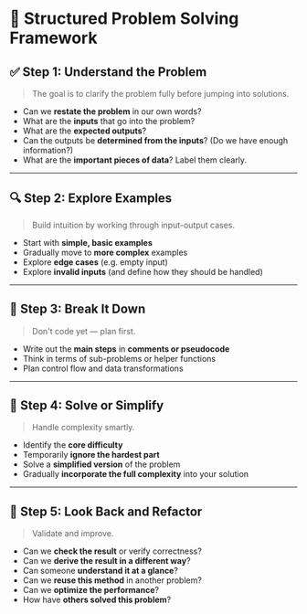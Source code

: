 # 🧠 Structured Problem Solving Framework

## ✅ Step 1: Understand the Problem

> The goal is to clarify the problem fully before jumping into solutions.

- Can we **restate the problem** in our own words?
- What are the **inputs** that go into the problem?
- What are the **expected outputs**?
- Can the outputs be **determined from the inputs**? (Do we have enough information?)
- What are the **important pieces of data**? Label them clearly.

---

## 🔍 Step 2: Explore Examples

> Build intuition by working through input-output cases.

- Start with **simple, basic examples**
- Gradually move to **more complex** examples
- Explore **edge cases** (e.g. empty input)
- Explore **invalid inputs** (and define how they should be handled)

---

## 🧩 Step 3: Break It Down

> Don't code yet — plan first.

- Write out the **main steps** in **comments or pseudocode**
- Think in terms of sub-problems or helper functions
- Plan control flow and data transformations

---

## 🔧 Step 4: Solve or Simplify

> Handle complexity smartly.

- Identify the **core difficulty**
- Temporarily **ignore the hardest part**
- Solve a **simplified version** of the problem
- Gradually **incorporate the full complexity** into your solution

---

## 🔁 Step 5: Look Back and Refactor

> Validate and improve.

- Can we **check the result** or verify correctness?
- Can we **derive the result in a different way**?
- Can someone **understand it at a glance**?
- Can we **reuse this method** in another problem?
- Can we **optimize the performance**?
- How have **others solved this problem**?
